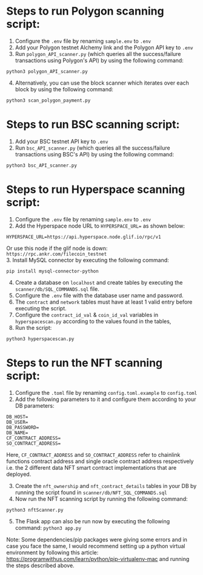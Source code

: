# Steps to run Polygon scanning script:

1. Configure the `.env` file by renaming `sample.env` to `.env`
2. Add your Polygon testnet Alchemy link and the Polygon API key to `.env`
3. Run `polygon_API_scanner.py` (which queries all the success/failure transactions using Polygon's API) by using the following command:

```
python3 polygon_API_scanner.py
```

4. Alternatively, you can use the block scanner which iterates over each block by using the following command:

```
python3 scan_polygon_payment.py
```

# Steps to run BSC scanning script:

1. Add your BSC testnet API key to `.env`
2. Run `bsc_API_scanner.py` (which queries all the success/failure transactions using BSC's API) by using the following command:

```
python3 bsc_API_scanner.py
```

# Steps to run Hyperspace scanning script:

1. Configure the `.env` file by renaming `sample.env` to `.env`
2. Add the Hyperspace node URL to `HYPERSPACE_URL=` as shown below:

```
HYPERSPACE_URL=https://api.hyperspace.node.glif.io/rpc/v1
```

Or use this node if the glif node is down: `https://rpc.ankr.com/filecoin_testnet`  
3. Install MySQL connector by executing the following command:

```
pip install mysql-connector-python
```

4. Create a database on `localhost` and create tables by executing the `scanner/db/SQL_COMMANDS.sql` file.
5. Configure the `.env` file with the database user name and password.
6. The `contract` and `network` tables must have at least 1 valid entry before executing the script.
7. Configure the `contract_id_val` & `coin_id_val` variables in `hyperspacescan.py` according to the values found in the tables,
8. Run the script:

```
python3 hyperspacescan.py
```

# Steps to run the NFT scanning script:

1. Configure the `.toml` file by renaming `config.toml.example` to `config.toml`
2. Add the following parameters to it and configure them according to your DB parameters:

```
DB_HOST=
DB_USER=
DB_PASSWORD=
DB_NAME=
CF_CONTRACT_ADDRESS=
SO_CONTRACT_ADDRESS=
```

Here, `CF_CONTRACT_ADDRESS` and `SO_CONTRACT_ADDRESS` refer to chainlink functions contract address and single oracle contract address respectively i.e. the 2 different data NFT smart contract implementations that are deployed.

3. Create the `nft_ownership` and `nft_contract_details` tables in your DB by running the script found in `scanner/db/NFT_SQL_COMMANDS.sql`
4. Now run the NFT scanning script by running the following command:

```
python3 nftScanner.py
```
5. The Flask app can also be run now by executing the following command: `python3 app.py`

Note: Some dependencies/pip packages were giving some errors and in case you face the same, I would recommend setting up a python virtual environment by following this article: https://programwithus.com/learn/python/pip-virtualenv-mac and running the steps described above.
